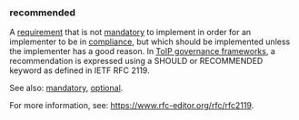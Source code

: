 ### recommended

<p class="c8"><span>A </span><span class="c2"><a class="c3" href="#h.ajxlw8r3dvcc">requirement</a></span><span>&nbsp;that is not </span><span class="c2"><a class="c3" href="#h.n3iynmuwwbf8">mandatory</a></span><span>&nbsp;to implement in order for an implementer to be in </span><span class="c2"><a class="c3" href="#h.r0iiayz1za1i">compliance</a></span><span>, but which should be implemented unless the implementer has a good reason</span><span>. In </span><span class="c2"><a class="c3" href="#h.ns22ebn9xjun">ToIP governance frameworks</a></span><span class="c0">, a recommendation is expressed using a SHOULD or RECOMMENDED keyword as defined in IETF RFC 2119.</span></p><p class="c8"><span>See also: </span><span class="c2"><a class="c3" href="#h.n3iynmuwwbf8">mandatory</a></span><span>, </span><span class="c2"><a class="c3" href="#h.9411lfbb9qf2">optional</a></span><span class="c0">.</span></p><p class="c8"><span>For more information, see: </span><span class="c2"><a class="c3" href="https://www.google.com/url?q=https://www.rfc-editor.org/rfc/rfc2119&amp;sa=D&amp;source=editors&amp;ust=1706779842799794&amp;usg=AOvVaw0eZ9FZbYs01naql1_xYOAS">https://www.rfc-editor.org/rfc/rfc2119</a></span><span class="c0">.</span></p>